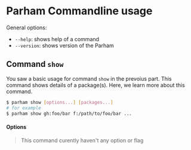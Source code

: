 # Parham Commandline usage

General options:
- `--help`: shows help of a command
- `--version`: shows version of the Parham

## Command `show`
You saw a basic usage for command `show` in the prevoius part.
This command shows details of a package(s).
Here, we learn more about this command.

```bash
$ parham show [options...] [packages...]
# for example
$ parham show gh:foo/bar f:/path/to/foo/bar ...
```

#### Options
> This command curently haven't any option or flag
